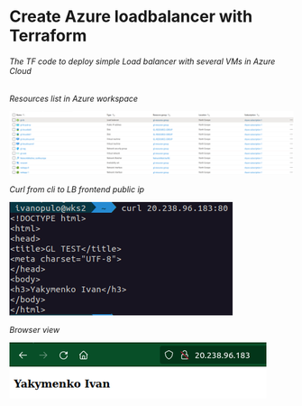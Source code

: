 # Create Azure loadbalancer with Terraform

###### The TF code to deploy simple Load balancer with several VMs in Azure Cloud

_Resources list in Azure workspace_

![azure list](/screenshots/resources.png)

_Curl from cli to LB frontend public ip_

![curl](/screenshots/curl-to-lb-frontend.png)

_Browser view_

![browser](/screenshots/lb-frontend-from-browser.png)

